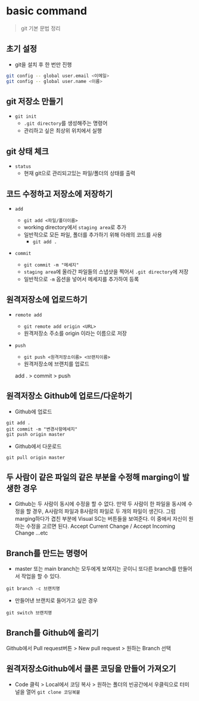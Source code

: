 # basic command
> git 기본 문법 정리

## 초기 설정
- git을 설치 후 한 번만 진행
```bash
git config -- global user.email <이메일>
git config -- global user.name <이름> 
```

## git 저장소 만들기

- `git init`
    - `.git directory`를 생성해주는 명령어
    - 관리하고 싶은 최상위 위치에서 실행

## git 상태 체크

- `status`
    - 현재 git으로 관리되고있는 파일/폴더의 상태를 출력

## 코드 수정하고 저장소에 저장하기

- `add`
    - `git add <파일/폴더이름>`
    - working directory에서 `staging area`로 추가
    - 일반적으로 모든 파일, 폴더를 추가하기 위해 아래의 코드를 사용
        - `git add .`

- `commit`
    - `git commit -m "메세지"`
    - `staging area`에 올라간 파일들의 스냅샷을 찍어서 `.git directory`에 저장
    - 일반적으로 `-m` 옵션을 넣어서 메세지를 추가하여 등록
    
## 원격저장소에 업로드하기

- `remote add`
    - `git remote add origin <URL>`
    - 원격저장소 주소를 origin 이라는 이름으로 저장

- `push`
    - `git push <원격저장소이름> <브랜치이름>`
    - 원격저장소에 브랜치를 업로드

    add . > commit > push

## 원격저장소 Github에 업로드/다운하기

- Github에 업로드
```
git add .
git commit -m "변경사항메세지"
git push origin master
```
- Github에서 다운로드
```
git pull origin master
```

## 두 사람이 같은 파일의 같은 부분을 수정해 marging이 발생한 경우

- Github는 두 사람이 동시에 수정을 할 수 없다. 만약 두 사람이 한 파일을 동시에 수정을 할 경우, A사람의 파일과 B사람의 파일로 두 개의 파일이 생긴다. 그럼 marging하다가 겹친 부분에 Visual SC는 버튼들을 보여준다. 이 중에서 자신이 원하는 수정을 고르면 된다.
Accept Current Change / Accept Incoming Change ...etc

## Branch를 만드는 명령어
- master 또는 main branch는 모두에게 보여지는 곳이니 또다른 branch를 만들어서 작업을 할 수 있다.
```
git branch -c 브랜치명
```
- 만들어낸 브랜치로 들어가고 싶은 경우
```
git switch 브랜치명
```

## Branch를 Github에 올리기
Github에서 Pull request버튼 > New pull request > 원하는 Branch 선택

## 원격저장소Github에서 클론 코딩을 만들어 가져오기
- Code 클릭 > Local에서 코딩 복사 > 원하는 폴더의 빈공간에서 우클릭으로 터미널을 열어 
`git clone 코딩복붙`